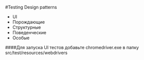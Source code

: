 #Testing Design patterns

* UI 
* Порождающие
* Структурные
* Поведенческие
* Особые

####Для запуска UI тестов добавьте chromedriver.exe в папку src/test/resources/webdrivers